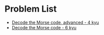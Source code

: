 # Problem List

* [Decode the Morse code, advanced - 4 kyu](https://www.codewars.com/kata/54b72c16cd7f5154e9000457)
* [Decode the Morse code - 6 kyu](https://www.codewars.com/kata/54b724efac3d5402db00065e)
